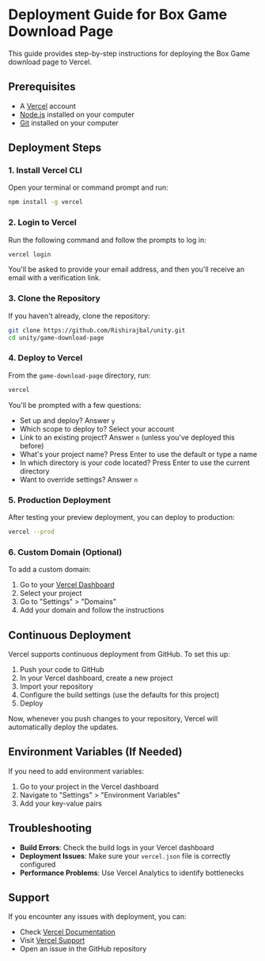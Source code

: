 # Deployment Guide for Box Game Download Page

This guide provides step-by-step instructions for deploying the Box Game download page to Vercel.

## Prerequisites

- A [Vercel](https://vercel.com) account
- [Node.js](https://nodejs.org) installed on your computer
- [Git](https://git-scm.com) installed on your computer

## Deployment Steps

### 1. Install Vercel CLI

Open your terminal or command prompt and run:

```bash
npm install -g vercel
```

### 2. Login to Vercel

Run the following command and follow the prompts to log in:

```bash
vercel login
```

You'll be asked to provide your email address, and then you'll receive an email with a verification link.

### 3. Clone the Repository

If you haven't already, clone the repository:

```bash
git clone https://github.com/Rishirajbal/unity.git
cd unity/game-download-page
```

### 4. Deploy to Vercel

From the `game-download-page` directory, run:

```bash
vercel
```

You'll be prompted with a few questions:
- Set up and deploy? Answer `y`
- Which scope to deploy to? Select your account
- Link to an existing project? Answer `n` (unless you've deployed this before)
- What's your project name? Press Enter to use the default or type a name
- In which directory is your code located? Press Enter to use the current directory
- Want to override settings? Answer `n`

### 5. Production Deployment

After testing your preview deployment, you can deploy to production:

```bash
vercel --prod
```

### 6. Custom Domain (Optional)

To add a custom domain:

1. Go to your [Vercel Dashboard](https://vercel.com/dashboard)
2. Select your project
3. Go to "Settings" > "Domains"
4. Add your domain and follow the instructions

## Continuous Deployment

Vercel supports continuous deployment from GitHub. To set this up:

1. Push your code to GitHub
2. In your Vercel dashboard, create a new project
3. Import your repository
4. Configure the build settings (use the defaults for this project)
5. Deploy

Now, whenever you push changes to your repository, Vercel will automatically deploy the updates.

## Environment Variables (If Needed)

If you need to add environment variables:

1. Go to your project in the Vercel dashboard
2. Navigate to "Settings" > "Environment Variables"
3. Add your key-value pairs

## Troubleshooting

- **Build Errors**: Check the build logs in your Vercel dashboard
- **Deployment Issues**: Make sure your `vercel.json` file is correctly configured
- **Performance Problems**: Use Vercel Analytics to identify bottlenecks

## Support

If you encounter any issues with deployment, you can:

- Check [Vercel Documentation](https://vercel.com/docs)
- Visit [Vercel Support](https://vercel.com/support)
- Open an issue in the GitHub repository